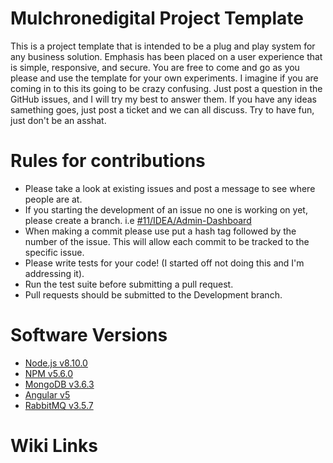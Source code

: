 # Mulchronedigital Project Template

This is a project template that is intended to be a plug and play system for any business solution. Emphasis has been placed on a user experience that is simple, responsive, and secure. You are free to come and go as you please and use the template for your own experiments. I imagine if you are coming in to this its going to be crazy confusing. Just post a question in the GitHub issues, and I will try my best to answer them. If you have any ideas samething goes, just post a ticket and we can all discuss. Try to have fun, just don't be an asshat.

# Rules for contributions
* Please take a look at existing issues and post a message to see where people are at.
* If you starting the development of an issue no one is working on yet, please create a branch. i.e [#11/IDEA/Admin-Dashboard](https://github.com/mtmulch/mulchronedigital/tree/%2311/IDEA/Admin-Dashbord)
* When making a commit please use put a hash tag followed by the number of the issue. This will allow each commit to be tracked to the specific issue.
* Please write tests for your code! (I started off not doing this and I'm addressing it).
* Run the test suite before submitting a pull request.
* Pull requests should be submitted to the Development branch.

# Software Versions 
* [Node.js v8.10.0](https://nodejs.org/en/)
* [NPM v5.6.0](https://www.npmjs.com/)
* [MongoDB v3.6.3](https://www.mongodb.com/)
* [Angular v5](https://angular.io/)
* [RabbitMQ v3.5.7](https://www.rabbitmq.com/)

# Wiki Links
